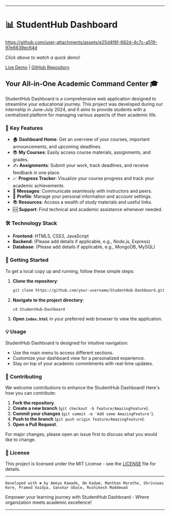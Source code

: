 
---

# 📊 StudentHub Dashboard


https://github.com/user-attachments/assets/e25d4f8f-682d-4c7c-a519-97e6639ec64d



*Click above to watch a quick demo!*

[Live Demo](https://your-live-demo-link.com) | [GitHub Repository](https://github.com/your-username/StudentHub-Dashboard)

## Your All-in-One Academic Command Center 🎓

StudentHub Dashboard is a comprehensive web application designed to streamline your educational journey. This project was developed during our internship in June-July 2024, and it aims to provide students with a centralized platform for managing various aspects of their academic life.

### 🌟 Key Features

- 🏠 **Dashboard Home**: Get an overview of your courses, important announcements, and upcoming deadlines.
- 📚 **My Courses**: Easily access course materials, assignments, and grades.
- ✍️ **Assignments**: Submit your work, track deadlines, and receive feedback in one place.
- 📈 **Progress Tracker**: Visualize your course progress and track your academic achievements.
- 💬 **Messages**: Communicate seamlessly with instructors and peers.
- 👤 **Profile**: Manage your personal information and account settings.
- 📚 **Resources**: Access a wealth of study materials and useful links.
- 🆘 **Support**: Find technical and academic assistance whenever needed.

### 🛠️ Technology Stack
- **Frontend**: HTML5, CSS3, JavaScript
- **Backend**: (Please add details if applicable, e.g., Node.js, Express)
- **Database**: (Please add details if applicable, e.g., MongoDB, MySQL)

### 🚀 Getting Started

To get a local copy up and running, follow these simple steps:

1. **Clone the repository**:
   ```sh
   git clone https://github.com/your-username/StudentHub-Dashboard.git
   ```
2. **Navigate to the project directory**:
   ```
   cd StudentHub-Dashboard
   ```
3. **Open `index.html`** in your preferred web browser to view the application.

### 💡 Usage

StudentHub Dashboard is designed for intuitive navigation:
- Use the main menu to access different sections.
- Customize your dashboard view for a personalized experience.
- Stay on top of your academic commitments with real-time updates.

### 🤝 Contributing

We welcome contributions to enhance the StudentHub Dashboard! Here's how you can contribute:

1. **Fork the repository**.
2. **Create a new branch** (`git checkout -b feature/AmazingFeature`).
3. **Commit your changes** (`git commit -m 'Add some AmazingFeature'`).
4. **Push to the branch** (`git push origin feature/AmazingFeature`).
5. **Open a Pull Request**.

For major changes, please open an issue first to discuss what you would like to change.

### 📄 License

This project is licensed under the MIT License - see the [LICENSE](LICENSE) file for details.

---

  ```
  Developed with ❤️ by Ameya Kawade, Om Kadam, Manthan Marathe, Shriniwas Kore, Pramod Vaidya, Sanskar Ubale, Rushikesh Maddewad
  ```

Empower your learning journey with StudentHub Dashboard - Where organization meets academic excellence!

---

